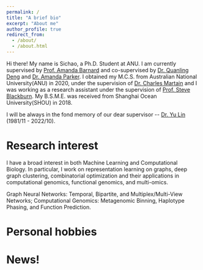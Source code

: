 ```yaml
---
permalink: /
title: "A brief bio"
excerpt: "About me"
author_profile: true
redirect_from: 
  - /about/
  - /about.html
---
```


Hi there! My name is Sichao, a Ph.D. Student at ANU. I am currently supervised by [Prof. Amanda Barnard](https://en.wikipedia.org/wiki/Amanda_Barnard) and co-supervised by [Dr. Quanling Deng](https://quanlingdeng.github.io/) and [Dr. Amanda Parker](https://comp.anu.edu.au/people/amanda-parker/). I obtained my M.C.S. from Australian National University(ANU) in 2020, under the supervision of [Dr. Charles Martain](https://charlesmartin.au/) and I was working as a research assistant under the supervision of [Prof. Steve Blackburn](https://users.cecs.anu.edu.au/~steveb/). My B.S.M.E. was received from Shanghai Ocean University(SHOU) in 2018. 

I will be always in the fond memory of our dear supervisor -- [Dr. Yu Lin](https://www.forevermissed.com/yulin/about) (1981/11 - 2022/10).

Research interest
======
I have a broad interest in both Machine Learning and Computational Biology. In particular, I work on representation learning on graphs, deep graph clustering, combinatorial optimization and their applications in computational genomics, functional genomics, and multi-omics.

Graph Neural Networks: Temporal, Bipartite, and Multiplex/Multi-View Networks;
Computational Genomics: Metagenomic Binning, Haplotype Phasing, and Function Prediction.

Personal hobbies
======

News!
======


